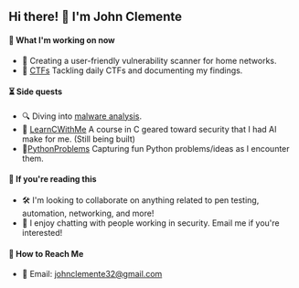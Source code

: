 ## Hi there! 👋 I'm John Clemente

#### 👷 What I'm working on now
- 🌱 Creating a user-friendly vulnerability scanner for home networks.
- 🚩 [CTFs](https://www.notion.so/CTF-94ddc03691d84b76b804a873fb110654) Tackling daily CTFs and documenting my findings.

#### ⏳ Side quests
- 🔍 Diving into [malware analysis](https://github.com/ckane/CS7038-Malware-Analysis/tree/gh-pages).
- 💾 [LearnCWithMe](https://github.com/johnclemente/LearnCWithMe) A course in C geared toward security that I had AI make for me. (Still being built)
- 🐍[PythonProblems](https://github.com/johnclemente/PythonProblems) Capturing fun Python problems/ideas as I encounter them.

#### 👊 If you're reading this
- 🛠 I'm looking to collaborate on anything related to pen testing, automation, networking, and more! 
- 💬 I enjoy chatting with people working in security. Email me if you're interested!

#### 📡 How to Reach Me
- 📧 Email: [johnclemente32@gmail.com](mailto:johnclemente32@gmail.com)

